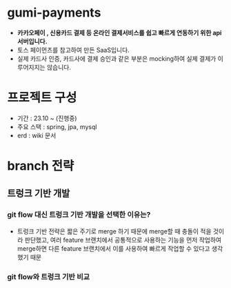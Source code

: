 # gumi-payments
- **카카오페이 , 신용카드 결제 등 온라인 결제서비스를 쉽고 빠르게 연동하기 위한 api 서버입니다.**
- 토스 페이먼츠를 참고하여 만든 SaaS입니다.
- 실제 카드사 인증, 카드사에 결제 승인과 같은 부분은 mocking하여 실제 결제가 이루어지지는 않습니다.

# 프로젝트 구성
- 기간 : 23.10 ~ (진행중)
- 주요 스택 : spring, jpa, mysql
- erd : wiki 문서

# branch 전략
## 트렁크 기반 개발
### git flow 대신 트렁크 기반 개발을 선택한 이유는?
- 트렁크 기반 전략은 짧은 주기로 merge 하기 때문에 merge할 때 충돌이 적을 것이라 판단했고, 여러 feature 브랜치에서 공통적으로 사용하는 기능을 먼저 작업하여 merge하면 다른 feature 브랜치에서 이를 사용하여 빠르게 작업할 수 있다고 생각했기 때문
### git flow와 트렁크 기반 비교
